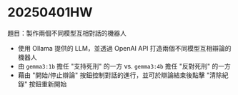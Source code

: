 # 20250401HW
題目：製作兩個不同模型互相對話的機器人
* 使用 Ollama 提供的 LLM，並透過 OpenAI API 打造兩個不同模型互相辯論的機器人
* 由 `gemma3:1b` 擔任 "支持死刑" 的一方 vs. `gemma3:4b` 擔任 "反對死刑" 的一方
* 藉由 "開始/停止辯論" 按鈕控制對話的進行，並可於辯論結束後點擊 "清除紀錄" 按鈕重新開始
